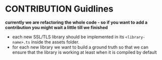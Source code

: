 # CONTRIBUTION Guidlines

**currently we are refactoring the whole code - so if you want to add a contribution you might wait a little till we finished**

- each new SSL/TLS library should be implemented in its `<library-name>.ts` inside the assets folder.
- for each new library we want to build a ground truth so that we can ensure that the library is working at least when it is compiled by default

